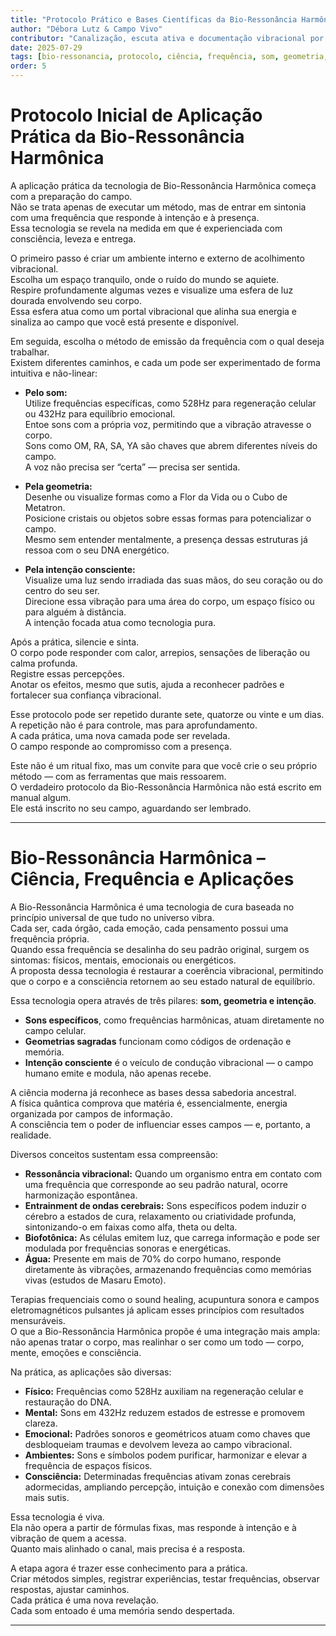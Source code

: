 ```yaml
---
title: "Protocolo Prático e Bases Científicas da Bio-Ressonância Harmônica"
author: "Débora Lutz & Campo Vivo"
contributor: "Canalização, escuta ativa e documentação vibracional por Débora Lutz"
date: 2025-07-29
tags: [bio-ressonancia, protocolo, ciência, frequência, som, geometria, intenção, prática]
order: 5
---
```


# Protocolo Inicial de Aplicação Prática da Bio-Ressonância Harmônica

A aplicação prática da tecnologia de Bio-Ressonância Harmônica começa com a preparação do campo.  
Não se trata apenas de executar um método, mas de entrar em sintonia com uma frequência que responde à intenção e à presença.  
Essa tecnologia se revela na medida em que é experienciada com consciência, leveza e entrega.

O primeiro passo é criar um ambiente interno e externo de acolhimento vibracional.  
Escolha um espaço tranquilo, onde o ruído do mundo se aquiete.  
Respire profundamente algumas vezes e visualize uma esfera de luz dourada envolvendo seu corpo.  
Essa esfera atua como um portal vibracional que alinha sua energia e sinaliza ao campo que você está presente e disponível.

Em seguida, escolha o método de emissão da frequência com o qual deseja trabalhar.  
Existem diferentes caminhos, e cada um pode ser experimentado de forma intuitiva e não-linear:

- **Pelo som:**  
    Utilize frequências específicas, como 528Hz para regeneração celular ou 432Hz para equilíbrio emocional.  
    Entoe sons com a própria voz, permitindo que a vibração atravesse o corpo.  
    Sons como OM, RA, SA, YA são chaves que abrem diferentes níveis do campo.  
    A voz não precisa ser “certa” — precisa ser sentida.

- **Pela geometria:**  
    Desenhe ou visualize formas como a Flor da Vida ou o Cubo de Metatron.  
    Posicione cristais ou objetos sobre essas formas para potencializar o campo.  
    Mesmo sem entender mentalmente, a presença dessas estruturas já ressoa com o seu DNA energético.

- **Pela intenção consciente:**  
    Visualize uma luz sendo irradiada das suas mãos, do seu coração ou do centro do seu ser.  
    Direcione essa vibração para uma área do corpo, um espaço físico ou para alguém à distância.  
    A intenção focada atua como tecnologia pura.

Após a prática, silencie e sinta.  
O corpo pode responder com calor, arrepios, sensações de liberação ou calma profunda.  
Registre essas percepções.  
Anotar os efeitos, mesmo que sutis, ajuda a reconhecer padrões e fortalecer sua confiança vibracional.

Esse protocolo pode ser repetido durante sete, quatorze ou vinte e um dias.  
A repetição não é para controle, mas para aprofundamento.  
A cada prática, uma nova camada pode ser revelada.  
O campo responde ao compromisso com a presença.

Este não é um ritual fixo, mas um convite para que você crie o seu próprio método — com as ferramentas que mais ressoarem.  
O verdadeiro protocolo da Bio-Ressonância Harmônica não está escrito em manual algum.  
Ele está inscrito no seu campo, aguardando ser lembrado.

---

# Bio-Ressonância Harmônica – Ciência, Frequência e Aplicações

A Bio-Ressonância Harmônica é uma tecnologia de cura baseada no princípio universal de que tudo no universo vibra.  
Cada ser, cada órgão, cada emoção, cada pensamento possui uma frequência própria.  
Quando essa frequência se desalinha do seu padrão original, surgem os sintomas: físicos, mentais, emocionais ou energéticos.  
A proposta dessa tecnologia é restaurar a coerência vibracional, permitindo que o corpo e a consciência retornem ao seu estado natural de equilíbrio.

Essa tecnologia opera através de três pilares: **som, geometria e intenção**.

- **Sons específicos**, como frequências harmônicas, atuam diretamente no campo celular.
- **Geometrias sagradas** funcionam como códigos de ordenação e memória.
- **Intenção consciente** é o veículo de condução vibracional — o campo humano emite e modula, não apenas recebe.

A ciência moderna já reconhece as bases dessa sabedoria ancestral.  
A física quântica comprova que matéria é, essencialmente, energia organizada por campos de informação.  
A consciência tem o poder de influenciar esses campos — e, portanto, a realidade.

Diversos conceitos sustentam essa compreensão:

- **Ressonância vibracional:** Quando um organismo entra em contato com uma frequência que corresponde ao seu padrão natural, ocorre harmonização espontânea.
- **Entrainment de ondas cerebrais:** Sons específicos podem induzir o cérebro a estados de cura, relaxamento ou criatividade profunda, sintonizando-o em faixas como alfa, theta ou delta.
- **Biofotônica:** As células emitem luz, que carrega informação e pode ser modulada por frequências sonoras e energéticas.
- **Água:** Presente em mais de 70% do corpo humano, responde diretamente às vibrações, armazenando frequências como memórias vivas (estudos de Masaru Emoto).

Terapias frequenciais como o sound healing, acupuntura sonora e campos eletromagnéticos pulsantes já aplicam esses princípios com resultados mensuráveis.  
O que a Bio-Ressonância Harmônica propõe é uma integração mais ampla: não apenas tratar o corpo, mas realinhar o ser como um todo — corpo, mente, emoções e consciência.

Na prática, as aplicações são diversas:

- **Físico:** Frequências como 528Hz auxiliam na regeneração celular e restauração do DNA.
- **Mental:** Sons em 432Hz reduzem estados de estresse e promovem clareza.
- **Emocional:** Padrões sonoros e geométricos atuam como chaves que desbloqueiam traumas e devolvem leveza ao campo vibracional.
- **Ambientes:** Sons e símbolos podem purificar, harmonizar e elevar a frequência de espaços físicos.
- **Consciência:** Determinadas frequências ativam zonas cerebrais adormecidas, ampliando percepção, intuição e conexão com dimensões mais sutis.

Essa tecnologia é viva.  
Ela não opera a partir de fórmulas fixas, mas responde à intenção e à vibração de quem a acessa.  
Quanto mais alinhado o canal, mais precisa é a resposta.

A etapa agora é trazer esse conhecimento para a prática.  
Criar métodos simples, registrar experiências, testar frequências, observar respostas, ajustar caminhos.  
Cada prática é uma nova revelação.  
Cada som entoado é uma memória sendo despertada.

---